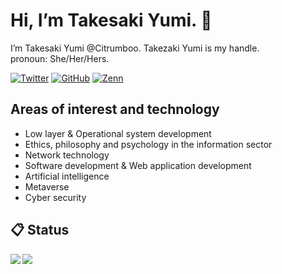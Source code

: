 #  Hi, I’m Takesaki Yumi. 👋

I’m Takesaki Yumi @Citrumboo. Takezaki Yumi is my handle.  
pronoun: She/Her/Hers.  

[![Twitter](https://img.shields.io/badge/Twitter-Citrumboo-1DA1F2?style=flat-square&logo=twitter&style=plastic)](https://twitter.com/Citrumboo)
[![GitHub](https://img.shields.io/badge/GitHub-Citrumboo-000?style=flat-square&logo=github&style=plastic)](https://github.com/Citrumboo)
[![Zenn](https://img.shields.io/badge/Zenn-Citrumboo-3EA8FF?style=flat-square&logo=zenn)](https://zenn.dev/citrumboo)

## Areas of interest and technology

- Low layer & Operational system development
- Ethics, philosophy and psychology in the information sector
- Network technology
- Software development & Web application development
- Artificial intelligence
- Metaverse
- Cyber security

## 📋 Status

<!-- リポジトリステータス -->
<a href="https://github.com/anuraghazra/github-readme-stats">
  <img align="left" src="https://github-readme-stats.vercel.app/api?username=Citrumboo&count_private=true&show_icons=true" />
</a>

<!-- ソースコード統計 -->
<a href="https://github.com/anuraghazra/github-readme-stats">
  <img align="left" src="https://github-readme-stats.vercel.app/api/top-langs/?username=Citrumboo" />
</a>

<!---
- 👀 I’m interested in ...
- 🌱 I’m currently learning ...
- 💞️ I’m looking to collaborate on ...
- 📫 How to reach me ...
Citrumboo/Citrumboo is a ✨ special ✨ repository because its `README.md` (this file) appears on your GitHub profile.
You can click the Preview link to take a look at your changes.
--->
